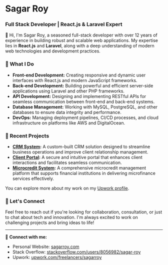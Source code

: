 # Sagar Roy

### Full Stack Developer | React.js & Laravel Expert

👋 Hi, I'm Sagar Roy, a seasoned full-stack developer with over 12 years of experience in building robust and scalable web applications. My expertise lies in **React.js** and **Laravel**, along with a deep understanding of modern web technologies and development practices.

### 🚀 What I Do
- **Front-end Development:** Creating responsive and dynamic user interfaces with React.js and modern JavaScript frameworks.
- **Back-end Development:** Building powerful and efficient server-side applications using Laravel and other PHP frameworks.
- **API Development:** Designing and implementing RESTful APIs for seamless communication between front-end and back-end systems.
- **Database Management:** Working with MySQL, PostgreSQL, and other databases to ensure data integrity and performance.
- **DevOps:** Managing deployment pipelines, CI/CD processes, and cloud infrastructure on platforms like AWS and DigitalOcean.

### 🌟 Recent Projects
- **[CRM System](https://www.upwork.com/fl/sagarroy?p=1722556143058481152):** A custom-built CRM solution designed to streamline business operations and improve client relationship management.
- **[Client Portal](https://www.upwork.com/fl/sagarroy?p=1653618519598628864):** A secure and intuitive portal that enhances client interactions and facilitates seamless communication.
- **[Microcredit System](https://www.upwork.com/fl/sagarroy?p=1322409903824916480):** A comprehensive microcredit management platform that supports financial institutions in delivering microfinance services effectively.

You can explore more about my work on my [Upwork profile](https://www.upwork.com/freelancers/sagarroy).

### 💬 Let's Connect
Feel free to reach out if you're looking for collaboration, consultation, or just to chat about tech and innovation. I'm always excited to work on challenging projects and bring ideas to life!

---

🔗 **Connect with me:**
- Personal Website: [sagarroy.com](https://sagarroy.com)
- Stack Overflow: [stackoverflow.com/users/8056982/sagar-roy](https://stackoverflow.com/users/8056982/sagar-roy)
- Upwork: [upwork.com/freelancers/sagarroy](https://www.upwork.com/freelancers/sagarroy)

